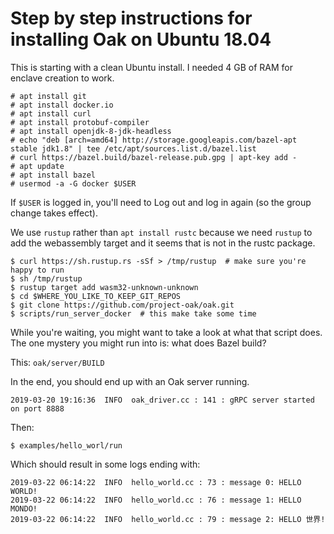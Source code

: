 # Step by step instructions for installing Oak on Ubuntu 18.04

This is starting with a clean Ubuntu install. I needed 4 GB of RAM for
enclave creation to work.

```
# apt install git
# apt install docker.io
# apt install curl
# apt install protobuf-compiler
# apt install openjdk-8-jdk-headless
# echo "deb [arch=amd64] http://storage.googleapis.com/bazel-apt stable jdk1.8" | tee /etc/apt/sources.list.d/bazel.list
# curl https://bazel.build/bazel-release.pub.gpg | apt-key add -
# apt update
# apt install bazel
# usermod -a -G docker $USER
```

If `$USER` is logged in, you'll need to Log out and log in again (so the
group change takes effect).

We use `rustup` rather than `apt install rustc` because we need `rustup` to
add the webassembly target and it seems that is not in the rustc
package.

```
$ curl https://sh.rustup.rs -sSf > /tmp/rustup  # make sure you're happy to run
$ sh /tmp/rustup
$ rustup target add wasm32-unknown-unknown
$ cd $WHERE_YOU_LIKE_TO_KEEP_GIT_REPOS
$ git clone https://github.com/project-oak/oak.git
$ scripts/run_server_docker  # this make take some time
```

While you're waiting, you might want to take a look at what that script does.
The one mystery you might run into is: what does Bazel build?

This: `oak/server/BUILD`

In the end, you should end up with an Oak server running.

```
2019-03-20 19:16:36  INFO  oak_driver.cc : 141 : gRPC server started on port 8888
```

Then:

```
$ examples/hello_worl/run
```

Which should result in some logs ending with:

```
2019-03-22 06:14:22  INFO  hello_world.cc : 73 : message 0: HELLO WORLD!
2019-03-22 06:14:22  INFO  hello_world.cc : 76 : message 1: HELLO MONDO!
2019-03-22 06:14:22  INFO  hello_world.cc : 79 : message 2: HELLO 世界!
```
